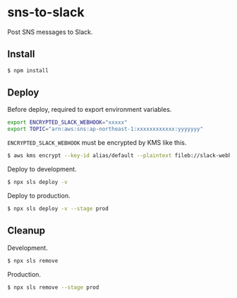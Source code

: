 # sns-to-slack

Post SNS messages to Slack.

## Install

```sh
$ npm install
```

## Deploy

Before deploy, required to export environment variables.

```sh
export ENCRYPTED_SLACK_WEBHOOK="xxxxx"
export TOPIC="arn:aws:sns:ap-northeast-1:xxxxxxxxxxxx:yyyyyyy"
```

`ENCRYPTED_SLACK_WEBHOOK` must be encrypted by KMS like this.

```sh
$ aws kms encrypt --key-id alias/default --plaintext fileb://slack-webhook.txt --query CiphertextBlob --output text
```

Deploy to development.

```sh
$ npx sls deploy -v
```

Deploy to production.

```sh
$ npx sls deploy -v --stage prod
```

## Cleanup

Development.

```sh
$ npx sls remove
```

Production.

```sh
$ npx sls remove --stage prod
```

